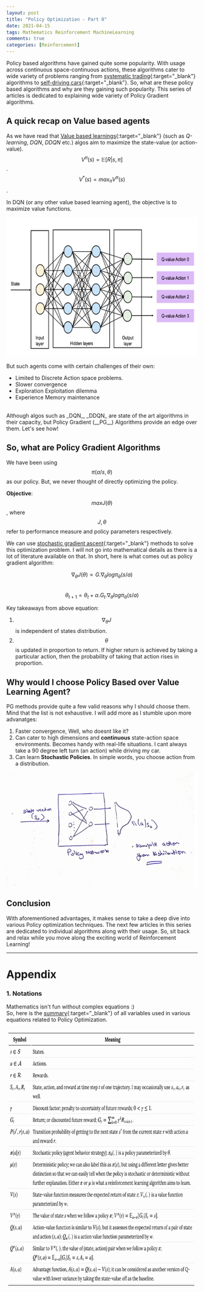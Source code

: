 ```yaml
---
layout: post
title: "Policy Optimization - Part 0"
date: 2021-04-15
tags: Mathematics Reinforcement MachineLearning
comments: true
categories: [Reinforcement]
---
```



Policy based algorithms have gained quite some popularity. With usage across continuous space-continuous actions, these algorithms cater to wide variety of problems ranging from [systematic trading](https://arxiv.org/abs/1911.10107){:target="_blank"} algorithms to [self-driving cars](https://link.springer.com/chapter/10.1007/978-981-15-1081-6_5){:target="_blank"}. So, what are these policy based algorithms and why are they gaining such popularity. This series of articles is dedicated to explaining wide variety of Policy Gradient algorithms. 

## A quick recap on Value based agents
As we have read that [Value based learnings](https://en.wikipedia.org/wiki/Reinforcement_learning#Value_function){:target="_blank"} (such as _Q-learning_, _DQN_, _DDQN_ etc.) algos aim to maximize the state-value (or action-value). <br>
$$ V^\pi(s) = \mathbb{E}[R|s, \pi] $$. <br>
$$ V^*(s) = max_\pi V^\pi(s) $$.

In DQN (or any other value based learning agent), the objective is to maximize value functions.

<p class="aligncenter"> 
<img src="/data/pics/2021/04/DQN.png" alt="DQN network" width="700" height="365" />
</p>


But such agents come with certain challenges of their own:
* Limited to Discrete Action space problems. 
* Slower convergence
* Exploration Exploitation dilemma
* Experience Memory maintenance

<br>
Although algos such as _DQN_, _DDQN_ are state of the art algorithms in their capacity, but Policy Gradient (__PG__) Algorithms provide an edge over them. Let's see how!

## So, what are Policy Gradient Algorithms
We have been using $$ \pi({a/s}, \theta) $$ as our policy. But, we never thought of directly optimizing the policy. <br>

__Objective__:
$$ {max} {J}(\theta) $$, where $${J} {, } \theta$$ refer to performance measure and policy parameters respectively.

We can use [stochastic gradient ascent](https://en.wikipedia.org/wiki/Stochastic_gradient_descent){:target="_blank"} methods to solve this optimization problem. I will not go into mathematical details as there is a lot of literature available on that. In short, here is what comes out as policy gradient algorithm:

$$ \nabla_\theta{J}(\theta) \propto  {G}.\nabla_\theta{log}\pi_\theta(s/a) $$ <br>
$$ \theta_{t+1} = \theta_{t} + \alpha.G_t.\nabla_\theta{log}\pi_\theta(s/a) $$

Key takeaways from above equation:
1. $$ \nabla_\theta{J} $$ is independent of states distribution.
2. $$ \theta $$ is updated in proportion to return. If higher return is achieved by taking a particular action, then the probability of taking that action rises in proportion.


## Why would I choose Policy Based over Value Learning Agent?
PG methods provide quite a few valid reasons why I should choose them. Mind that the list is not exhaustive. I will add more as I stumble upon more advanatges:
1. Faster convergence, Well, who doesnt like it? 
2. Can cater to high dimensions and __continuous__ state-action space environments. Becomes handy with real-life situations. I cant always take a 90 degree left turn (an action) while driving my car. 
3. Can learn __Stochastic Policies__. In simple words, you choose action from a distribution.

<p class="aligncenter"> 
<img src="/data/pics/2021/04/PG.png" alt="Simple PG network" width="600" height="300" />
</p>


## Conclusion
With aforementioned advantages, it makes sense to take a deep dive into various Policy optimization techniques. 
The next few articles in this series are dedicated to individual algorithms along with their usage. So, sit back and relax while you move along the exciting world of Reinforcement Learning!


----------------

# Appendix

### 1. Notations
Mathematics isn't fun without complex equations :) <br>
So, here is the [summary](https://lilianweng.github.io/lil-log/2018/04/08/policy-gradient-algorithms.html#notations){:target="_blank"} of all variables used in various equations related to Policy Optimization. 

<img src="/data/pics/2021/04/notations.png" alt="Simple PG network" width="760" height="688" />





